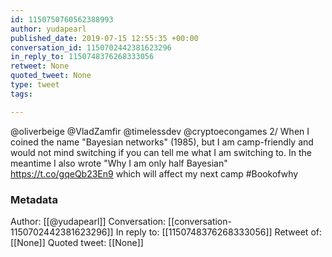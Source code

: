 ```yaml
---
id: 1150750760562388993
author: yudapearl
published_date: 2019-07-15 12:55:35 +00:00
conversation_id: 1150702442381623296
in_reply_to: 1150748376268333056
retweet: None
quoted_tweet: None
type: tweet
tags:

---
```


@oliverbeige @VladZamfir @timelessdev @cryptoecongames 2/ When I coined the name "Bayesian networks" (1985), but I am camp-friendly and would not mind switching if you can tell me what I am switching to. In the meantime I also wrote "Why I am only half Bayesian"  https://t.co/gqeQb23En9 which will affect my next camp #Bookofwhy

### Metadata

Author: [[@yudapearl]]
Conversation: [[conversation-1150702442381623296]]
In reply to: [[1150748376268333056]]
Retweet of: [[None]]
Quoted tweet: [[None]]
